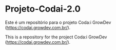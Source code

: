 # Projeto-Codai-2.0

Este é um repositório para o projeto Coda:i GrowDev (https://codai.growdev.com.br/).

This is a repository for the project Coda:i GrowDev (https://codai.growdev.com.br/).
